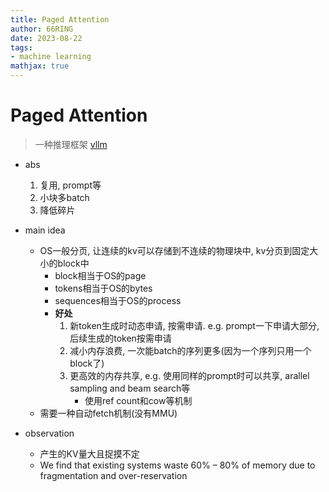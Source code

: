 ```yaml
---
title: Paged Attention
author: 66RING
date: 2023-08-22
tags: 
- machine learning
mathjax: true
---
```


# Paged Attention

> 一种推理框架 [vllm](https://vllm.ai/)

- abs
    1. 复用, prompt等
    2. 小块多batch
    3. 降低碎片

- main idea
    * OS一般分页, 让连续的kv可以存储到不连续的物理块中, kv分页到固定大小的block中
        + block相当于OS的page
        + tokens相当于OS的bytes
        + sequences相当于OS的process
        + **好处**
            1. 新token生成时动态申请, 按需申请. e.g. prompt一下申请大部分, 后续生成的token按需申请
            2. 减小内存浪费, 一次能batch的序列更多(因为一个序列只用一个block了)
            3. 更高效的内存共享, e.g. 使用同样的prompt时可以共享, arallel sampling and beam search等
                - 使用ref count和cow等机制
    * 需要一种自动fetch机制(没有MMU)
- observation
    * 产生的KV量大且捉摸不定
    * We find that existing systems waste 60% – 80% of memory due to fragmentation and over-reservation




